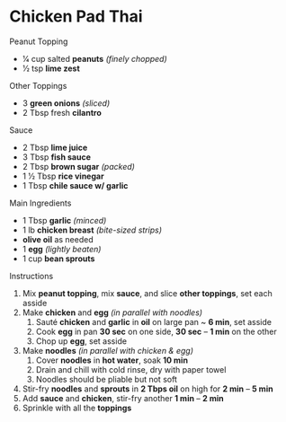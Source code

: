 # Chicken Pad Thai

Peanut Topping
* 1⁄4 cup salted **peanuts** *(finely chopped)*
* 1⁄2 tsp **lime zest**

Other Toppings
* 3 **green onions** *(sliced)*
* 2 Tbsp fresh **cilantro**

Sauce
* 2 Tbsp **lime juice**
* 3 Tbsp **fish sauce**
* 2 Tbsp **brown sugar** *(packed)*
* 1 1⁄2 Tbsp **rice vinegar**
* 1 Tbsp **chile sauce w/ garlic**

Main Ingredients
* 1 Tbsp **garlic** *(minced)*
* 1 lb **chicken breast** *(bite-sized strips)*
* **olive oil** as needed
* 1 **egg** *(lightly beaten)*
* 1 cup **bean sprouts**

Instructions
1. Mix **peanut topping**, mix **sauce**, and slice **other toppings**, set each asside
1. Make **chicken** and **egg** *(in parallel with noodles)*
   1. Sauté **chicken** and **garlic** in **oil** on large pan ~ **6 min**, set asside
   1. Cook **egg** in pan **30 sec** on one side, **30 sec** – **1 min** on the other
   1. Chop up **egg**, set asside
1. Make **noodles** *(in parallel with chicken & egg)*
   1. Cover **noodles** in **hot water**, soak **10 min**
   1. Drain and chill with cold rinse, dry with paper towel
   1. Noodles should be pliable but not soft
1. Stir-fry **noodles** and **sprouts** in **2 Tbps oil** on high for **2 min** – **5 min**
1. Add **sauce** and **chicken**, stir-fry another **1 min** – **2 min**
1. Sprinkle with all the **toppings**
